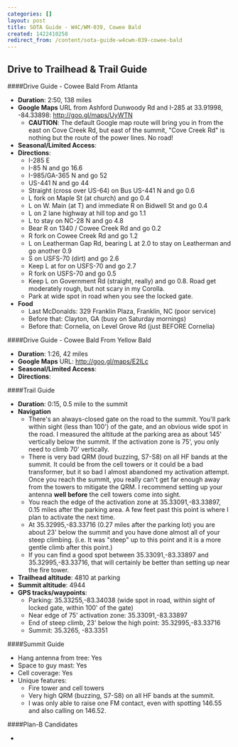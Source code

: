 ```yaml
---
categories: []
layout: post
title: SOTA Guide - W4C/WM-039, Cowee Bald
created: 1422410258
redirect_from: /content/sota-guide-w4cwm-039-cowee-bald
---
```

Drive to Trailhead & Trail Guide
--------------------------------------------------------
####Drive Guide - Cowee Bald From Atlanta

* **Duration**: 2:50, 138 miles
* **Google Maps** URL from Ashford Dunwoody Rd and I-285 at 33.91998, -84.33898: http://goo.gl/maps/UyWTN
    * **CAUTION**: The default Google map route will bring you in from the east on Cove Creek Rd, but east of the summit, "Cove Creek Rd" is nothing but the route of the power lines.  No road!
* **Seasonal/Limited Access**:
* **Directions**:
    * I-285 E
    * I-85 N and go 16.6
    * I-985/GA-365 N and go 52
    * US-441 N and go 44
    * Straight (cross over US-64) on Bus US-441 N and go 0.6
    * L fork on Maple St (at church) and go 0.4
    * L on W. Main (at T) and immediate R on Bidwell St and go 0.4
    * L on 2 lane highway at hill top and go 1.1
    * L to stay on NC-28 N and go 4.8
    * Bear R on 1340 / Cowee Creek Rd and go 0.2
    * R fork on Cowee Creek Rd and go 1.2
    * L on Leatherman Gap Rd, bearing L at 2.0 to stay on Leatherman and go another 0.9
    * S on USFS-70 (dirt) and go 2.6
    * Keep L at for on USFS-70 and go 2.7
    * R fork on USFS-70 and go 0.5
    * Keep L on Government Rd (straight, really) and go 0.8. Road get moderately rough, but not scary in my Corolla.
    * Park at wide spot in road when you see the locked gate.
* **Food**
    * Last McDonalds: 329 Franklin Plaza, Franklin, NC (poor service)
    * Before that: Clayton, GA (busy on Saturday mornings)
    * Before that: Cornelia, on Level Grove Rd (just BEFORE Cornelia)


####Drive Guide - Cowee Bald From Yellow Bald

* **Duration**: 1:26, 42 miles
* **Google Maps** URL: http://goo.gl/maps/E2ILc 
* **Seasonal/Limited Access**:
* **Directions**:

####Trail Guide

* **Duration**: 0:15, 0.5 mile to the summit
* **Navigation**
    * There's an always-closed gate on the road to the summit.  You'll park within sight (less than 100') of the gate, and an obvious wide spot in the road. I measured the altitude at the parking area as about 145' vertically below the summit.  If the activation zone is 75', you only need to climb 70' vertically.
    * There is very bad QRM (loud buzzing, S7-S8) on all HF bands at the summit.  It could be from the cell towers or it could be a bad transformer, but it so bad I almost abandoned my activation attempt.  Once you reach the summit, you really can't get far enough away from the towers to mitigate the QRM.  I recommend setting up your antenna **well before** the cell towers come into sight.
    * You reach the edge of the activation zone at 35.33091,-83.33897, 0.15 miles after the parking area.  A few feet past this point is where I plan to activate the next time.
    * At 35.32995,-83.33716 (0.27 miles after the parking lot) you are about 23' below the summit and you have done almost all of your steep climbing.  (i.e. It was "steep" up to this point and it is a more gentle climb after this point.)
    * If you can find a good spot between 35.33091,-83.33897 and 35.32995,-83.33716, that will certainly be better than setting up near the fire tower.
* **Trailhead altitude**: 4810 at parking
* **Summit altitude**: 4944
* **GPS tracks/waypoints**:
    * Parking: 35.33255,-83.34038 (wide spot in road, within sight of locked gate, within 100' of the gate)
    * Near edge of 75' activation zone: 35.33091,-83.33897
    * End of steep climb, 23' below the high point: 35.32995,-83.33716
    * Summit: 35.3265, -83.3351

####Summit Guide

* Hang antenna from tree: Yes
* Space to guy mast: Yes
* Cell coverage: Yes
* Unique features:
    * Fire tower and cell towers
    * Very high QRM (buzzing, S7-S8) on all HF bands at the summit.
    * I was only able to raise one FM contact, even with spotting 146.55 and also calling on 146.52.

####Plan-B Candidates

* 
